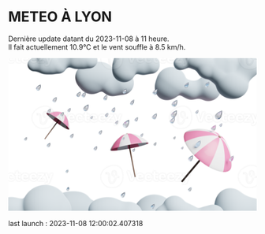 # METEO À LYON

Dernière update datant du 2023-11-08 à 11 heure.  
Il fait actuellement 10.9°C et le vent souffle à 8.5 km/h.      

![](./.github/rain.png)

last launch : 2023-11-08 12:00:02.407318
